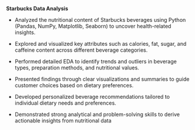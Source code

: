 **Starbucks Data Analysis**

- Analyzed the nutritional content of Starbucks beverages using Python (Pandas, NumPy, Matplotlib, Seaborn) to uncover health-related insights.

- Explored and visualized key attributes such as calories, fat, sugar, and caffeine content across different beverage categories.

- Performed detailed EDA to identify trends and outliers in beverage types, preparation methods, and nutritional values.

- Presented findings through clear visualizations and summaries to guide customer choices based on dietary preferences.
  
- Developed personalized beverage recommendations tailored to individual dietary needs and preferences.
   
- Demonstrated strong analytical and problem-solving skills to derive actionable insights from nutritional data 
